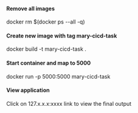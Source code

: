 #### Remove all images
docker rm $(docker ps --all -q) 

#### Create new image with tag mary-cicd-task
docker build -t mary-cicd-task .

#### Start container and map to 5000
docker run -p 5000:5000 mary-cicd-task

#### View application
Click on 127.x.x.x:xxxx link to view the final output
